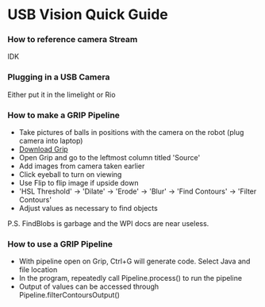 # USB Vision Quick Guide

### How to reference camera Stream

IDK

### Plugging in a USB Camera

Either put it in the limelight or Rio

### How to make a GRIP Pipeline

- Take pictures of balls in positions with the camera on the robot (plug camera into laptop)
- [Download Grip](https://wpiroboticsprojects.github.io/GRIP/#/)
- Open Grip and go to the leftmost column titled 'Source'
- Add images from camera taken earlier
- Click eyeball to turn on viewing
- Use Flip to flip image if upside down
- 'HSL Threshold' -> 'Dilate' -> 'Erode' -> 'Blur' -> 'Find Contours' -> 'Filter Contours'
- Adjust values as necessary to find objects

P.S. FindBlobs is garbage and the WPI docs are near useless.

### How to use a GRIP Pipeline

- With pipeline open on Grip, Ctrl+G will generate code. Select Java and file location
- In the program, repeatedly call Pipeline.process() to run the pipeline
- Output of values can be accessed through Pipeline.filterContoursOutput()
